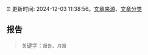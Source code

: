 :alarm_clock: 更新时间: 2024-12-03 11:38:56。[文章来源](/README.md)、[文章分类](/TAGS.md)

## 报告


> 关键字：`报告`、`月报`



